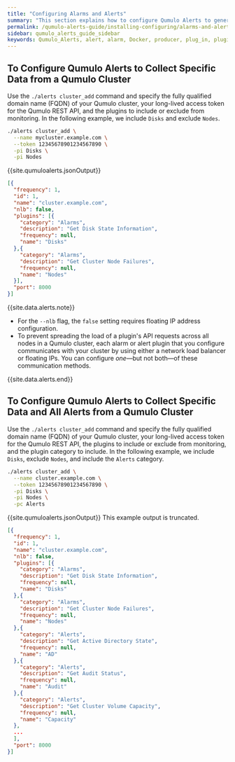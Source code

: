 ```yaml
---
title: "Configuring Alarms and Alerts"
summary: "This section explains how to configure Qumulo Alerts to generate alarms and alerts."
permalink: /qumulo-alerts-guide/installing-configuring/alarms-and-alerts.html
sidebar: qumulo_alerts_guide_sidebar
keywords: Qumulo_Alerts, alert, alarm, Docker, producer, plug_in, plugin, plug-in, monitoring, configure, configuration, JSON
---
```


## To Configure Qumulo Alerts to Collect Specific Data from a Qumulo Cluster
Use the `./alerts cluster_add` command and specify the fully qualified domain name (FQDN) of your Qumulo cluster, your long-lived access token for the Qumulo REST API, and the plugins to include or exclude from monitoring. In the following example, we include `Disks` and exclude `Nodes`.

```bash
./alerts cluster_add \
  --name mycluster.example.com \
  --token 12345678901234567890 \
  -pi Disks \
  -pi Nodes
```

{{site.qumuloalerts.jsonOutput}}
    
```json
[{
  "frequency": 1,
  "id": 1,
  "name": "cluster.example.com",
  "nlb": false,
  "plugins": [{
    "category": "Alarms",
    "description": "Get Disk State Information",
    "frequency": null,
    "name": "Disks"
  },{
    "category": "Alarms",
    "description": "Get Cluster Node Failures",
    "frequency": null,
    "name": "Nodes"
  }],
  "port": 8000
}]
```

{{site.data.alerts.note}}
<ul>
  <li>For the <code>--nlb</code> flag, the <code>false</code> setting requires floating IP address configuration.</li>
  <li>To prevent spreading the load of a plugin's API requests across all nodes in a Qumulo cluster, each alarm or alert plugin that you configure communicates with your cluster by using either a network load balancer or floating IPs. You can configure <em>one</em>&mdash;but not both&mdash;of these communication methods.</li>
</ul>
{{site.data.alerts.end}}

## To Configure Qumulo Alerts to Collect Specific Data and All Alerts from a Qumulo Cluster
Use the `./alerts cluster_add` command and specify the fully qualified domain name (FQDN) of your Qumulo cluster, your long-lived access token for the Qumulo REST API, the plugins to include or exclude from monitoring, and the plugin category to include. In the following example, we include `Disks`, exclude `Nodes`, and include the `Alerts` category.

```bash
./alerts cluster_add \
  --name cluster.example.com \
  --token 12345678901234567890 \
  -pi Disks \
  -pi Nodes \
  -pc Alerts
```

{{site.qumuloalerts.jsonOutput}} This example output is truncated.

```json
[{
  "frequency": 1,
  "id": 1,
  "name": "cluster.example.com",
  "nlb": false,
  "plugins": [{
    "category": "Alarms",
    "description": "Get Disk State Information",
    "frequency": null,
    "name": "Disks"
  },{
    "category": "Alarms",
    "description": "Get Cluster Node Failures",
    "frequency": null,
    "name": "Nodes"
  },{
    "category": "Alerts",
    "description": "Get Active Directory State",
    "frequency": null,
    "name": "AD"
  },{
    "category": "Alerts",
    "description": "Get Audit Status",
    "frequency": null,
    "name": "Audit"
  },{
    "category": "Alerts",
    "description": "Get Cluster Volume Capacity",
    "frequency": null,
    "name": "Capacity"
  },
  ...
  ],
  "port": 8000
}]
```
